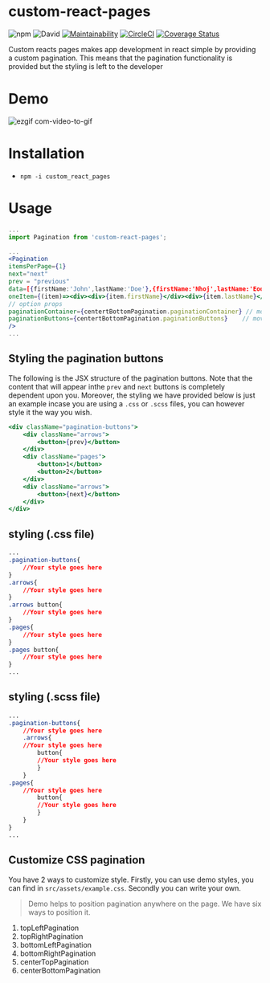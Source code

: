 # custom-react-pages 
![npm](https://img.shields.io/npm/dt/custom_react_pages)
 ![David](https://img.shields.io/david/peer/hezronkimutai/react_pages)
 [![Maintainability](https://api.codeclimate.com/v1/badges/407669f9a786b380a96c/maintainability)](https://codeclimate.com/github/hezronkimutai/react_pages/maintainability)
 [![CircleCI](https://circleci.com/gh/hezronkimutai/react_pages/tree/develop.svg?style=svg)](https://circleci.com/gh/hezronkimutai/react_pages/tree/develop)
 [![Coverage Status](https://coveralls.io/repos/github/hezronkimutai/react_pages/badge.svg?branch=develop)](https://coveralls.io/github/hezronkimutai/react_pages?branch=develop)

Custom reacts pages makes app development in react simple by providing a custom pagination. This means that the pagination functionality is provided but the styling is left to the developer

# Demo
![ezgif com-video-to-gif](https://user-images.githubusercontent.com/33821734/74608226-17ca7380-50e8-11ea-86d6-f00b46294882.gif)

# Installation

- `npm -i custom_react_pages`

# Usage
``` jsx
...
import Pagination from 'custom-react-pages';

...
<Pagination
itemsPerPage={1}
next="next"
prev = "previous"
data=[{firstName:'John',lastName:'Doe'},{firstName:'Nhoj',lastName:'Eod'}]
oneItem={(item)=><div><div>{item.firstName}</div><div>{item.lastName}</div></div>}
// option props
paginationContainer={centertBottomPagination.paginationContainer} // move pagination either on top or bottom
paginationButtons={centertBottomPagination.paginationButtons}    // move pagination on the left or center or right of the page
/>
...
```

## Styling the pagination buttons

The following is the JSX structure of the pagination buttons. Note that the content that will appear inthe `prev` and `next` buttons is completely dependent upon you. Moreover, the styling we have provided below is just an example incase you are using a `.css` or `.scss` files, you can however style it the way you wish.

``` jsx
<div className="pagination-buttons">
    <div className="arrows">
        <button>{prev}</button>
    </div>
    <div className="pages">
        <button>1</button>
        <button>2</button>
    </div>
    <div className="arrows">
        <button>{next}</button>
    </div>
</div>
```

## styling (.css file)
``` css
...
.pagination-buttons{
    //Your style goes here
}
.arrows{
    //Your style goes here
}
.arrows button{
    //Your style goes here
}
.pages{
    //Your style goes here
}
.pages button{
    //Your style goes here
}
...
```

## styling (.scss file)
``` css
...
.pagination-buttons{
    //Your style goes here
    .arrows{
    //Your style goes here
        button{
        //Your style goes here
        }
    }
.pages{
    //Your style goes here
        button{
        //Your style goes here
        }
    }
}
...
```

## Customize CSS pagination
You have 2 ways to customize style. Firstly, you can use demo styles, you can find in `src/assets/example.css`.
Secondly you can write your own.

> Demo helps to position pagination anywhere on the page. We have six ways to position it.
1. topLeftPagination
2. topRightPagination
3. bottomLeftPagination
4. bottomRightPagination
5. centerTopPagination
6. centerBottomPagination